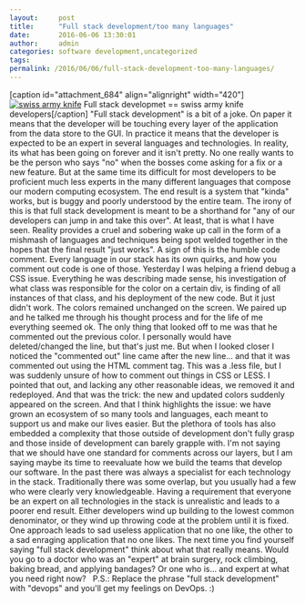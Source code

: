 ```yaml
---
layout:     post
title:      "Full stack development/too many languages"
date:       2016-06-06 13:30:01
author:     admin
categories: software development,uncategorized
tags:  
permalink: /2016/06/06/full-stack-development-too-many-languages/
---
```

[caption id="attachment_684" align="alignright" width="420"][![swiss army knife](https://ironboundsoftware.com/blog-imgs/uploads/2016/05/5363518281_08a67f9644_b-420x279.jpg)](https://ironboundsoftware.com/blog-imgs/uploads/2016/05/5363518281_08a67f9644_b.jpg) Full stack developmet == swiss army knife developers[/caption] "Full stack development" is a bit of a joke. On paper it means that the developer will be touching every layer of the application from the data store to the GUI. In practice it means that the developer is expected to be an expert in several languages and technologies. In reality, its what has been going on forever and it isn't pretty.  No one really wants to be the person who says "no" when the bosses come asking for a fix or a new feature. But at the same time its difficult for most developers to be proficient much less experts in the many different languages that compose our modern computing ecosystem. The end result is a system that "kinda" works, but is buggy and poorly understood by the entire team. The irony of this is that full stack development is meant to be a shorthand for "any of our developers can jump in and take this over". At least, that is what I have seen. Reality provides a cruel and sobering wake up call in the form of a mishmash of languages and techniques being spot welded together in the hopes that the final result "just works". A sign of this is the humble code comment. Every language in our stack has its own quirks, and how you comment out code is one of those. Yesterday I was helping a friend debug a CSS issue. Everything he was describing made sense, his investigation of what class was responsible for the color on a certain div, is finding of all instances of that class, and his deployment of the new code. But it just didn't work. The colors remained unchanged on the screen. We paired up and he talked me through his thought process and for the life of me everything seemed ok. The only thing that looked off to me was that he commented out the previous color. I personally would have deleted/changed the line, but that's just me. But when I looked closer I noticed the "commented out" line came after the new line... and that it was commented out using the HTML comment tag. This was a .less file, but I was suddenly unsure of how to comment out things in CSS or LESS. I pointed that out, and lacking any other reasonable ideas, we removed it and redeployed. And that was the trick: the new and updated colors suddenly appeared on the screen. And that I think highlights the issue: we have grown an ecosystem of so many tools and languages, each meant to support us and make our lives easier. But the plethora of tools has also embedded a complexity that those outside of development don't fully grasp and those inside of development can barely grapple with. I'm not saying that we should have one standard for comments across our layers, but I am saying maybe its time to reevaluate how we build the teams that develop our software. In the past there was always a specialist for each technology in the stack. Traditionally there was some overlap, but you usually had a few who were clearly very knowledgeable. Having a requirement that everyone be an expert on all technologies in the stack is unrealistic and leads to a poorer end result. Either developers wind up building to the lowest common denominator, or they wind up throwing code at the problem until it is fixed. One approach leads to sad useless application that no one like, the other to a sad enraging application that no one likes. The next time you find yourself saying "full stack development" think about what that really means. Would you go to a doctor who was an "expert" at brain surgery, rock climbing, baking bread, and applying bandages? Or one who is... and expert at what you need right now?   P.S.: Replace the phrase "full stack development" with "devops" and you'll get my feelings on DevOps. :)
